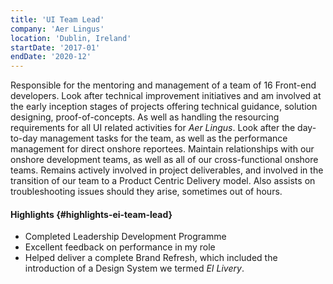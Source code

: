 ```yaml
---
title: 'UI Team Lead'
company: 'Aer Lingus'
location: 'Dublin, Ireland'
startDate: '2017-01'
endDate: '2020-12'
---
```


Responsible for the mentoring and management of a team of 16
Front-end developers. Look after technical improvement initiatives and
am involved at the early inception stages of projects offering technical
guidance, solution designing, proof-of-concepts. As well as handling the
resourcing requirements for all UI related activities for _Aer Lingus_. Look
after the day-to-day management tasks for the team, as well as the
performance management for direct onshore reportees. Maintain
relationships with our onshore development teams, as well as all of our
cross-functional onshore teams. Remains actively involved in project
deliverables, and involved in the transition of our team to a Product
Centric Delivery model. Also assists on troubleshooting issues should they
arise, sometimes out of hours.

#### Highlights {#highlights-ei-team-lead}

- Completed Leadership Development Programme
- Excellent feedback on performance in my role
- Helped deliver a complete Brand Refresh, which included the
  introduction of a Design System we termed _EI Livery_.
